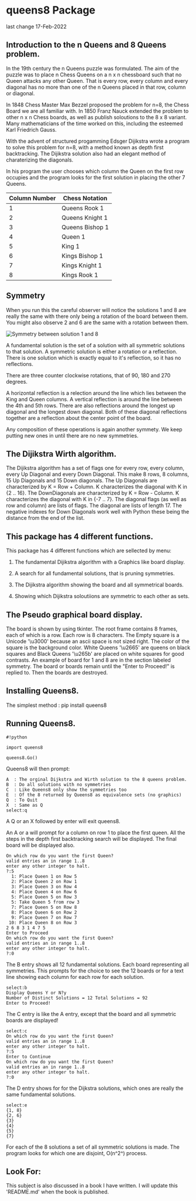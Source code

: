 # queens8 Package
last change 17-Feb-2022

## Introduction to the n Queens and 8 Queens problem.
In the 19th century the n Queens puzzle was formulated. The aim of the puzzle was to place
n Chess Queens on a n x n chessboard such that no Queen attacks any other Queen. That is every row, every
column and every diagonal has no more than one of the n Queens placed in that row, column or diagonal.

In 1848 Chess Master Max Bezzel proposed the problem for n=8, the Chess Board we are all familiar with.
In 1850 Franz Nauck extended the problem to other n x n Chess boards, as well as publish soloutions to the 8 x 8
variant. Many mathematicians of the time worked on this, including the esteemed Karl Friedrich Gauss.

With the advent of structured progamming Edsger Dijikstra wrote a program to solve this problem for n=8, with a method
known as depth first backtracking. The Dijikstra solution also had an elegant method of charaterizing the diagonals.

In his program the user chooses which column the Queen on the first row occupies and the program looks for the first
solution in placing the other 7 Queens.

|Column Number|Chess Notation|
|-----------------|------------------|
|1|Queens Rook 1|
|2|Queens Knight 1|
|3|Queens Bishop 1|
|4|Queen 1|
|5|King 1|
|6|Kings Bishop 1|
|7|Kings Knight 1|
|8|Kings Rook 1|

## Symmetry

When you run this the careful observer will notice the solutions 1 and 8 are really the same with 
there only being a rotation of the board between them. You might also observe 2 and 6 are the same
with a rotation between them.

![Symmetry between solution 1 and 8](ChessSym.png)

A fundamental solution is the set of a solution with all symmetric solutions to that solution. A symmetric
solution is either a rotation or a reflection. There is one solution which is exactly equal to it's reflection,
so it has no reflections.

There are three counter clockwise rotations, that of 90, 180 and 270 degrees.

A horizontal reflection is a relection around the line which
lies between the King and Queen columns. A vertical reflection is around the line between the 4th and 5th rows.
There are also reflections around the longest up diagonal and the longest down diagonal. Both of these diagonal
reflections together are a reflection about the center point of the board.

Any composition of these operations is again another symmety.
We keep putting new ones in until there are no new symmetries.

## The Dijikstra Wirth algorithm.

The Dijikstra algorithm has a set of flags one for every row, every column, every Up Diagonal and every Down Diagonal.
This make 8 rows, 8 columns, 15 Up Diagonals and 15 Down diagonals. The Up Diagonals are characterized by K = Row + Column.
K characterizes the diagonal with K in {2 .. 16}. The DownDiagonals are characterized by K = Row - Column. K
characterizes the diagonal with K in {-7 .. 7}. The diagonal flags (as well as row and column) are lists of flags. The
diagonal are lists of length 17. The negative indexes for Down Diagonals work well with Python these being the distance from the
end of the list.

## This package has 4 different functions.

This package has 4 different functions which are sellected by menu:

1) The fundamental Dijikstra algorithm with a Graphics like board display.

2) A search for all fundamental solutions, that is pruning symmetries.

3) The Dijikstra algorithm showing the board and all symmetrical boards.

4) Showing which Dijikstra soloutiions are symmetric to each other as sets.

## The Pseudo graphical board display.

The board is shown by using tkinter. The root frame contains 8 frames, each of which is a row.
Each row is 8 characters. The Empty square is a Unicode '\u3000' because an ascii space is not
sized right. The color of the square is the background color. White Queens '\u2665' are queens
on black squares and Black Queens '\u265b' are placed on white squares for good contrasts. An example of
board for 1 and 8 are in the section labeled symmetry. The board or boards
remain until the "Enter to Proceed!" is replied to. Then the boards are destroyed.

## Installing Queens8.

The simplest method : pip install queens8

## Running Queens8.

```
#!python

import queens8

queens8.Go()
```

Queens8 will then prompt:
```
A  : The orginal Dijkstra and Wirth solution to the 8 queens problem.
B  : Do all solutions with no symmetries
C  : Like Queens8 only show the symmetries too
E  : Of the 8 returned by Queens8 as equivalence sets (no graphics)
Q  : To Quit 
X  : Same as Q
select:q

```
A Q or an X followed by enter will exit queens8.

An A or a will prompt for a column on row 1 to place the first queen. All the steps in
the depth first backtracking search will be displayed. The final board will be displayed also.

```
On which row do you want the first Queen?
valid entries an in range 1..8
enter any other integer to halt.
?:5
  1: Place Queen 1 on Row 5
  2: Place Queen 2 on Row 1
  3: Place Queen 3 on Row 4
  4: Place Queen 4 on Row 6
  5: Place Queen 5 on Row 3
  5: Take Queen 5 from row 3
  7: Place Queen 5 on Row 8
  8: Place Queen 6 on Row 2
  9: Place Queen 7 on Row 7
 10: Place Queen 8 on Row 3
2 6 8 3 1 4 7 5 
Enter to Proceed
On which row do you want the first Queen?
valid entries an in range 1..8
enter any other integer to halt.
?:0
```
The B entry shows all 12 fundamental solutions. Each board representing all
symmetries. This prompts for the choice to see the 12 boards or for a text line
showing each column for each row for each solution.
```
select:b
Display Queens Y or N?y
Number of Distinct Solutions = 12 Total Solutions = 92
Enter to Proceed!
```
The C entry is like the A entry, except that the board and all symmetric boards
are displayed!
```
select:c
On which row do you want the first Queen?
valid entries an in range 1..8
enter any other integer to halt.
?:5
Enter to Continue
On which row do you want the first Queen?
valid entries an in range 1..8
enter any other integer to halt.
?:0
```
The D entry shows for for the Dijkstra solutions, which ones are really the same
fundamental solutions.
```
select:e
{1, 8}
{2, 6}
{3}
{4}
{5}
{7}

```
For each of the 8 solutions a set of all symmetric solutions is made. The program
looks for which one are disjoint, O(n^2^) process.

## Look For:

This subject is also discussed in a book I have written. I will update this 'README.md'
when the book is published.